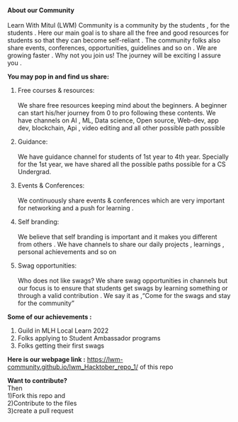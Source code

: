 
<b>About our  Community</b><br><br>
Learn With Mitul (LWM) Community is a community by the students , for the students . Here our main goal is to share all the free and good resources for students so that they can become self-reliant . The community folks also  share events, conferences, opportunities, guidelines and so on . We are growing faster . Why not you join us! The journey will be exciting I  assure you .

<b>You may pop in and find us share:</b><br>

1) Free courses & resources:<br><br>
We share free resources keeping mind about the beginners. A beginner can start his/her journey from 0 to pro following these contents. We have channels on AI , ML, Data science, Open source, Web-dev, app dev, blockchain, Api , video editing and all other possible path possible 

2) Guidance:<br><br>
We have guidance channel for students of 1st year to 4th year. Specially for the  1st year, we have shared all the possible paths possible for a CS Undergrad. 

3) Events & Conferences:<br><br>
We continuously share events & conferences which are very important for networking and  a push for learning . 

4) Self branding:<br><br>
We believe that self branding is important and it makes you different from others . We have channels to share our daily projects , learnings , personal achievements and so on

5) Swag opportunities:<br><br>
Who does not like swags? We share swag opportunities in channels but our focus is to ensure that students get swags by learning something or through a valid contribution . We say it as ,“Come for the swags and stay for the community”




<b>Some of our achievements :</b><br>
1)	Guild in MLH Local Learn 2022
2)	Folks applying to Student Ambassador programs
3)	Folks getting their first swags  

<b> Here is our webpage link :</b> https://lwm-community.github.io/lwm_Hacktober_repo_1/ of this repo 

<b>Want to contribute?</b><br>
Then <br>
1)Fork this repo and <br>
2)Contribute to the files <br> 
3)create a pull request <br>

